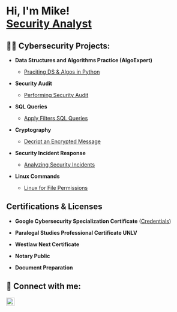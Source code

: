 <h1>Hi, I'm Mike! <br/><a href="https://github.com/digital-md">Security Analyst</a>

<h2>👨‍💻 Cybersecurity Projects:</h2>

- <b>Data Structures and Algorithms Practice (AlgoExpert)</b>
  - [Praciting DS & Algos in Python](https://github.com/joshmadakor1/Algorithms-Practice)
- <b>Security Audit</b>
  - [Performing Security Audit](https://github.com/digital-md/Security-Audit/tree/main) <b><i></b></i>
- <b>SQL Queries</b>
  - [Apply Filters SQL Queries](https://github.com/digital-md/Apply-filters-SQL-queries)
- <b>Cryptography</b>
  - [Decript an Encrypted Message](https://github.com/digital-md/Decript-and-Encrypted-Message)
- <b>Security Incident Response</b>
  - [Analyzing Security Incidents](https://github.com/digital-md/Analyzing-network-structure-security)

- <b>Linux Commands</b>
  - [Linux for File Permissions](https://github.com/digital-md/Linux-commands-to-manage-file-permissions)
<h2>Certifications & Licenses</h2>

- <b>Google Cybersecurity Specialization Certificate</b> ([Credentials](https://www.coursera.org/account/accomplishments/specialization/VFTTX3QC4L2K))  

- <b>Paralegal Studies Professional Certificate UNLV</b>

- <b>Westlaw Next Certificate</b>

- <b>Notary Public</b>

- <b>Document Preparation</b>


<h2> 🤳 Connect with me:</h2>


[<img align="left" alt="JoshMadakor | LinkedIn" width="22px" src="https://cdn.jsdelivr.net/npm/simple-icons@v3/icons/linkedin.svg" />][linkedin]




[linkedin]: [https://www.linkedin.com/in/mike-doty-120ab313]

<!--
**digital-md/digital-md** is a ✨ _special_ ✨ repository because its `README.md` (this file) appears on your GitHub profile.

Here are some ideas to get you started:

- 🔭 I’m currently working on ...
- 🌱 I’m currently learning ...
- 👯 I’m looking to collaborate on ...
- 🤔 I’m looking for help with ...
- 💬 Ask me about ...
- 📫 How to reach me: ...
- 😄 Pronouns: ...
- ⚡ Fun fact: ...
-->
